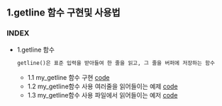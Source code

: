 ## 1.getline 함수 구현및 사용법
### INDEX
* 1.getline 함수
  ```txt
  getline()은 표준 입력을 받아들여 한 줄을 읽고, 그 줄을 버퍼에 저장하는 함수
  ```
  * 1.1 my_getline 함수 구현 [code](https://github.com/csbyun-data/C-Pro/blob/main/chap03/getline/my_getline.c)
  * 1.2 my_getline함수 사용 여러줄을 읽어들이는 예제 [code](https://github.com/csbyun-data/C-Pro/blob/main/chap03/getline/multiple_line.c)
  * 1.3 my_getline함수 사용 파일에서 읽어들이는 예저 [code](https://github.com/csbyun-data/C-Pro/blob/main/chap03/getline/fgetline.c)
